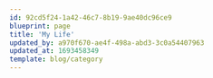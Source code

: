 ```yaml
---
id: 92cd5f24-1a42-46c7-8b19-9ae40dc96ce9
blueprint: page
title: 'My Life'
updated_by: a970f670-ae4f-498a-abd3-3c0a54407963
updated_at: 1693458349
template: blog/category
---
```

